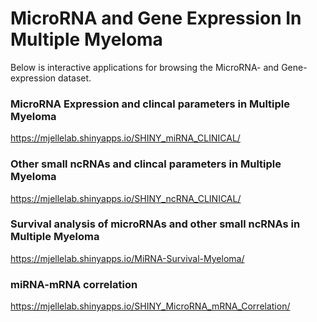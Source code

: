 # MicroRNA and Gene Expression In Multiple Myeloma

Below is interactive applications for browsing the MicroRNA- and Gene-expression dataset. 


### MicroRNA Expression and clincal parameters in Multiple Myeloma
https://mjellelab.shinyapps.io/SHINY_miRNA_CLINICAL/

### Other small ncRNAs and clincal parameters in Multiple Myeloma
https://mjellelab.shinyapps.io/SHINY_ncRNA_CLINICAL/

### Survival analysis of microRNAs and other small ncRNAs  in Multiple Myeloma
https://mjellelab.shinyapps.io/MiRNA-Survival-Myeloma/

### miRNA-mRNA correlation
https://mjellelab.shinyapps.io/SHINY_MicroRNA_mRNA_Correlation/

